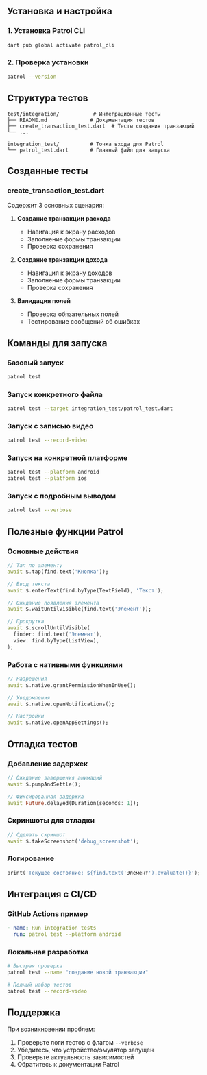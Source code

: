 
## Установка и настройка

### 1. Установка Patrol CLI

```bash
dart pub global activate patrol_cli
```

### 2. Проверка установки

```bash
patrol --version
```


## Структура тестов

```
test/integration/           # Интеграционные тесты
├── README.md              # Документация тестов
├── create_transaction_test.dart  # Тесты создания транзакций
└── ...

integration_test/          # Точка входа для Patrol
└── patrol_test.dart       # Главный файл для запуска
```

## Созданные тесты

### create_transaction_test.dart

Содержит 3 основных сценария:

1. **Создание транзакции расхода**
   - Навигация к экрану расходов
   - Заполнение формы транзакции
   - Проверка сохранения

2. **Создание транзакции дохода**
   - Навигация к экрану доходов
   - Заполнение формы транзакции
   - Проверка сохранения

3. **Валидация полей**
   - Проверка обязательных полей
   - Тестирование сообщений об ошибках

## Команды для запуска

### Базовый запуск
```bash
patrol test
```

### Запуск конкретного файла
```bash
patrol test --target integration_test/patrol_test.dart
```

### Запуск с записью видео
```bash
patrol test --record-video
```

### Запуск на конкретной платформе
```bash
patrol test --platform android
patrol test --platform ios
```

### Запуск с подробным выводом
```bash
patrol test --verbose
```

## Полезные функции Patrol

### Основные действия
```dart
// Тап по элементу
await $.tap(find.text('Кнопка'));

// Ввод текста
await $.enterText(find.byType(TextField), 'Текст');

// Ожидание появления элемента
await $.waitUntilVisible(find.text('Элемент'));

// Прокрутка
await $.scrollUntilVisible(
  finder: find.text('Элемент'),
  view: find.byType(ListView),
);
```

### Работа с нативными функциями
```dart
// Разрешения
await $.native.grantPermissionWhenInUse();

// Уведомления
await $.native.openNotifications();

// Настройки
await $.native.openAppSettings();
```

## Отладка тестов

### Добавление задержек
```dart
// Ожидание завершения анимаций
await $.pumpAndSettle();

// Фиксированная задержка
await Future.delayed(Duration(seconds: 1));
```

### Скриншоты для отладки
```dart
// Сделать скриншот
await $.takeScreenshot('debug_screenshot');
```

### Логирование
```dart
print('Текущее состояние: ${find.text('Элемент').evaluate()}');
```

## Интеграция с CI/CD

### GitHub Actions пример
```yaml
- name: Run integration tests
  run: patrol test --platform android
```

### Локальная разработка
```bash
# Быстрая проверка
patrol test --name "создание новой транзакции"

# Полный набор тестов
patrol test --record-video
```



## Поддержка

При возникновении проблем:
1. Проверьте логи тестов с флагом `--verbose`
2. Убедитесь, что устройство/эмулятор запущен
3. Проверьте актуальность зависимостей
4. Обратитесь к документации Patrol